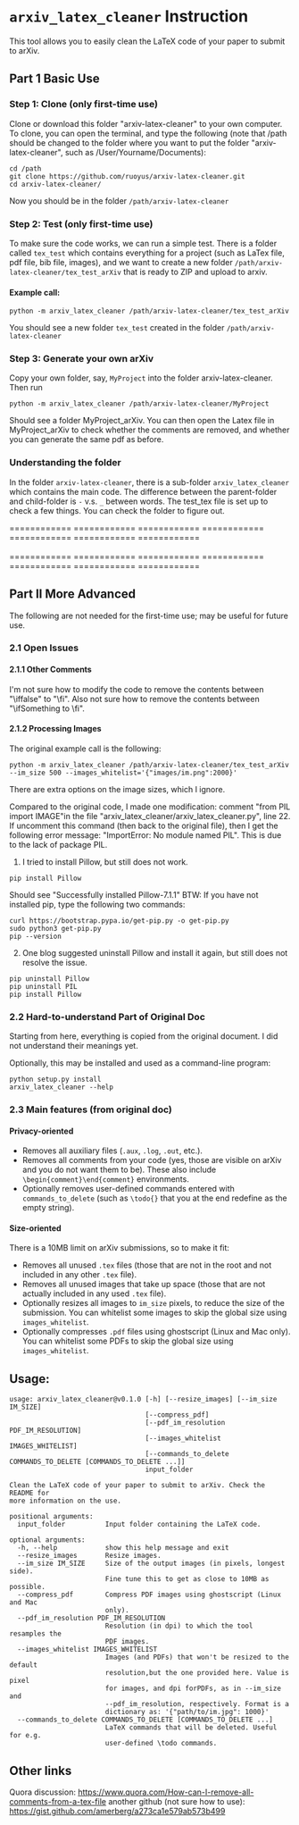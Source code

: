 # `arxiv_latex_cleaner` Instruction

This tool allows you to easily clean the LaTeX code of your paper to submit to
arXiv. 

## Part 1  Basic Use


### Step 1: Clone (only first-time use)
   Clone or download this folder "arxiv-latex-cleaner" to your own computer.
   To clone, you can open the terminal, and type the following (note that /path should be changed to the folder where you want to put the folder "arxiv-latex-cleaner", such as /User/Yourname/Documents):
```console
cd /path
git clone https://github.com/ruoyus/arxiv-latex-cleaner.git
cd arxiv-latex-cleaner/
```
  Now you should be in the folder `/path/arxiv-latex-cleaner`
   
### Step 2: Test (only first-time use)
  To make sure the code works, we can run a simple test. There is a folder called `tex_test` which contains everything for a project (such as LaTex file, pdf file, bib file, images), and we want to create a new folder `/path/arxiv-latex-cleaner/tex_test_arXiv` that is ready to ZIP and upload to arxiv. 

#### Example call:

```console
python -m arxiv_latex_cleaner /path/arxiv-latex-cleaner/tex_test_arXiv
```
You should see a new folder `tex_test` created in the folder `/path/arxiv-latex-cleaner`

### Step 3: Generate your own arXiv
  Copy your own folder, say, `MyProject` into the folder arxiv-latex-cleaner. Then run
```console
python -m arxiv_latex_cleaner /path/arxiv-latex-cleaner/MyProject
```
  Should see a folder MyProject_arXiv. You can then open the Latex file in MyProject_arXiv to check whether the comments are removed, and whether you can generate the same pdf as before. 
  
### Understanding the folder
  In the folder `arxiv-latex-cleaner`, there is a sub-folder `arxiv_latex_cleaner` which contains the main code. The difference between the parent-folder and child-folder is `-` v.s. `_` between words.
  The test_tex file is set up to check a few things. You can check the folder to figure out. 
  
============  ============  ============  ============  ============  ============  ============  <br/>  
============  ============  ============  ============  ============  ============  ============  <br/>
## Part II  More Advanced
The following are not needed for the first-time use; may be useful for future use.  <br/>


### 2.1 Open Issues
 #### 2.1.1 Other Comments 
 I'm not sure how to modify the code to remove the contents between "\iffalse" to "\fi". Also not sure how to remove the contents between "\ifSomething to \fi". 

 #### 2.1.2 Processing Images
 The original example call is the following: 
 ```
python -m arxiv_latex_cleaner /path/arxiv-latex-cleaner/tex_test_arXiv  --im_size 500 --images_whitelist='{"images/im.png":2000}'
```
 There are extra options on the image sizes, which I ignore.
 
 Compared to the original code, I made one modification: comment "from PIL import IMAGE"in the file "arxiv_latex_cleaner/arxiv_latex_cleaner.py", line 22.
  If uncomment this command (then back to the original file), then I get the following error message: "ImportError: No module named PIL". This is due to the lack of package PIL.
 1) I tried to install Pillow, but still does not work.
 ```
 pip install Pillow
 ```
 Should see "Successfully installed Pillow-7.1.1"
 BTW: If you have not installed pip, type the following two commands: 
 ```
 curl https://bootstrap.pypa.io/get-pip.py -o get-pip.py
 sudo python3 get-pip.py
 pip --version
 ```
 2) One blog suggested uninstall Pillow and install it again, but still does not resolve the issue. 
 ```
 pip uninstall Pillow
 pip uninstall PIL
 pip install Pillow
 ```




### 2.2 Hard-to-understand Part of Original Doc

Starting from here, everything is copied from the original document. I did not understand their meanings yet. 

Optionally, this may be installed and used as a command-line program:

```console
python setup.py install
arxiv_latex_cleaner --help
```

### 2.3 Main features (from original doc)

#### Privacy-oriented

*   Removes all auxiliary files (`.aux`, `.log`, `.out`, etc.).
*   Removes all comments from your code (yes, those are visible on arXiv and you
    do not want them to be). These also include `\begin{comment}\end{comment}`
    environments.
*   Optionally removes user-defined commands entered with `commands_to_delete`
    (such as `\todo{}` that you at the end redefine as the empty string).

#### Size-oriented

There is a 10MB limit on arXiv submissions, so to make it fit:

*   Removes all unused `.tex` files (those that are not in the root and not
    included in any other `.tex` file).
*   Removes all unused images that take up space (those that are not actually
    included in any used `.tex` file).
*   Optionally resizes all images to `im_size` pixels, to reduce the size of the
    submission. You can whitelist some images to skip the global size using
    `images_whitelist`.
*   Optionally compresses `.pdf` files using ghostscript (Linux and Mac only).
    You can whitelist some PDFs to skip the global size using
    `images_whitelist`.

## Usage:

```
usage: arxiv_latex_cleaner@v0.1.0 [-h] [--resize_images] [--im_size IM_SIZE]
                                  [--compress_pdf]
                                  [--pdf_im_resolution PDF_IM_RESOLUTION]
                                  [--images_whitelist IMAGES_WHITELIST]
                                  [--commands_to_delete COMMANDS_TO_DELETE [COMMANDS_TO_DELETE ...]]
                                  input_folder

Clean the LaTeX code of your paper to submit to arXiv. Check the README for
more information on the use.

positional arguments:
  input_folder          Input folder containing the LaTeX code.

optional arguments:
  -h, --help            show this help message and exit
  --resize_images       Resize images.
  --im_size IM_SIZE     Size of the output images (in pixels, longest side).
                        Fine tune this to get as close to 10MB as possible.
  --compress_pdf        Compress PDF images using ghostscript (Linux and Mac
                        only).
  --pdf_im_resolution PDF_IM_RESOLUTION
                        Resolution (in dpi) to which the tool resamples the
                        PDF images.
  --images_whitelist IMAGES_WHITELIST
                        Images (and PDFs) that won't be resized to the default
                        resolution,but the one provided here. Value is pixel
                        for images, and dpi forPDFs, as in --im_size and
                        --pdf_im_resolution, respectively. Format is a
                        dictionary as: '{"path/to/im.jpg": 1000}'
  --commands_to_delete COMMANDS_TO_DELETE [COMMANDS_TO_DELETE ...]
                        LaTeX commands that will be deleted. Useful for e.g.
                        user-defined \todo commands.
```

## Other links

Quora discussion:  https://www.quora.com/How-can-I-remove-all-comments-from-a-tex-file
another github (not sure how to use):  https://gist.github.com/amerberg/a273ca1e579ab573b499
